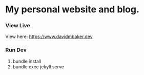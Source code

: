 # My personal website and blog.  

### View Live

View here: https://www.davidmbaker.dev

### Run Dev

1. bundle install
2. bundle exec jekyll serve
